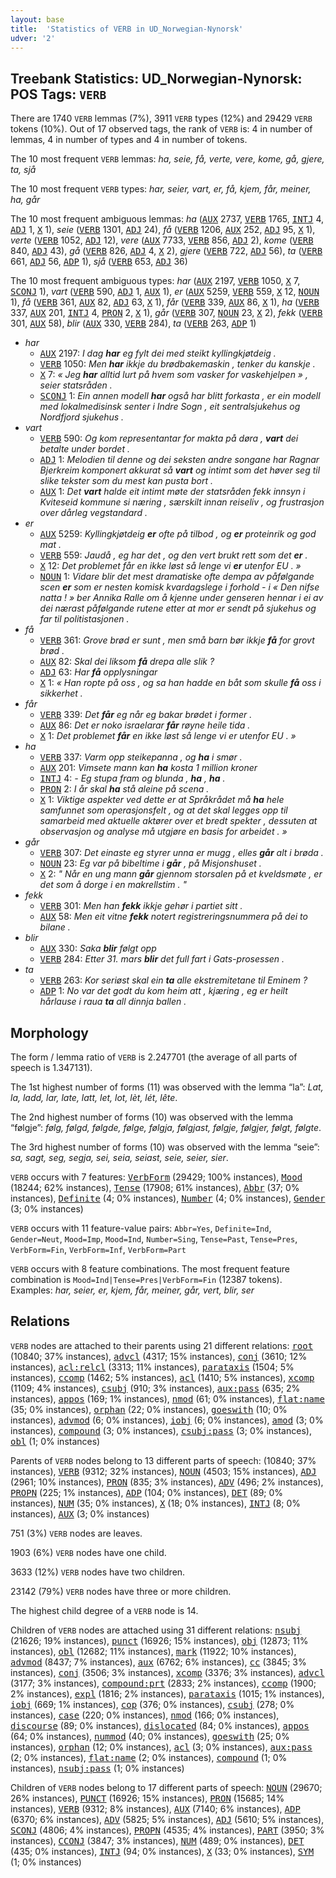 ```yaml
---
layout: base
title:  'Statistics of VERB in UD_Norwegian-Nynorsk'
udver: '2'
---
```


## Treebank Statistics: UD_Norwegian-Nynorsk: POS Tags: `VERB`

There are 1740 `VERB` lemmas (7%), 3911 `VERB` types (12%) and 29429 `VERB` tokens (10%).
Out of 17 observed tags, the rank of `VERB` is: 4 in number of lemmas, 4 in number of types and 4 in number of tokens.

The 10 most frequent `VERB` lemmas: <em>ha, seie, få, verte, vere, kome, gå, gjere, ta, sjå</em>

The 10 most frequent `VERB` types:  <em>har, seier, vart, er, få, kjem, får, meiner, ha, går</em>

The 10 most frequent ambiguous lemmas: <em>ha</em> (<tt><a href="no_nynorsk-pos-AUX.html">AUX</a></tt> 2737, <tt><a href="no_nynorsk-pos-VERB.html">VERB</a></tt> 1765, <tt><a href="no_nynorsk-pos-INTJ.html">INTJ</a></tt> 4, <tt><a href="no_nynorsk-pos-ADJ.html">ADJ</a></tt> 1, <tt><a href="no_nynorsk-pos-X.html">X</a></tt> 1), <em>seie</em> (<tt><a href="no_nynorsk-pos-VERB.html">VERB</a></tt> 1301, <tt><a href="no_nynorsk-pos-ADJ.html">ADJ</a></tt> 24), <em>få</em> (<tt><a href="no_nynorsk-pos-VERB.html">VERB</a></tt> 1206, <tt><a href="no_nynorsk-pos-AUX.html">AUX</a></tt> 252, <tt><a href="no_nynorsk-pos-ADJ.html">ADJ</a></tt> 95, <tt><a href="no_nynorsk-pos-X.html">X</a></tt> 1), <em>verte</em> (<tt><a href="no_nynorsk-pos-VERB.html">VERB</a></tt> 1052, <tt><a href="no_nynorsk-pos-ADJ.html">ADJ</a></tt> 12), <em>vere</em> (<tt><a href="no_nynorsk-pos-AUX.html">AUX</a></tt> 7733, <tt><a href="no_nynorsk-pos-VERB.html">VERB</a></tt> 856, <tt><a href="no_nynorsk-pos-ADJ.html">ADJ</a></tt> 2), <em>kome</em> (<tt><a href="no_nynorsk-pos-VERB.html">VERB</a></tt> 840, <tt><a href="no_nynorsk-pos-ADJ.html">ADJ</a></tt> 43), <em>gå</em> (<tt><a href="no_nynorsk-pos-VERB.html">VERB</a></tt> 826, <tt><a href="no_nynorsk-pos-ADJ.html">ADJ</a></tt> 4, <tt><a href="no_nynorsk-pos-X.html">X</a></tt> 2), <em>gjere</em> (<tt><a href="no_nynorsk-pos-VERB.html">VERB</a></tt> 722, <tt><a href="no_nynorsk-pos-ADJ.html">ADJ</a></tt> 56), <em>ta</em> (<tt><a href="no_nynorsk-pos-VERB.html">VERB</a></tt> 661, <tt><a href="no_nynorsk-pos-ADJ.html">ADJ</a></tt> 56, <tt><a href="no_nynorsk-pos-ADP.html">ADP</a></tt> 1), <em>sjå</em> (<tt><a href="no_nynorsk-pos-VERB.html">VERB</a></tt> 653, <tt><a href="no_nynorsk-pos-ADJ.html">ADJ</a></tt> 36)

The 10 most frequent ambiguous types:  <em>har</em> (<tt><a href="no_nynorsk-pos-AUX.html">AUX</a></tt> 2197, <tt><a href="no_nynorsk-pos-VERB.html">VERB</a></tt> 1050, <tt><a href="no_nynorsk-pos-X.html">X</a></tt> 7, <tt><a href="no_nynorsk-pos-SCONJ.html">SCONJ</a></tt> 1), <em>vart</em> (<tt><a href="no_nynorsk-pos-VERB.html">VERB</a></tt> 590, <tt><a href="no_nynorsk-pos-ADJ.html">ADJ</a></tt> 1, <tt><a href="no_nynorsk-pos-AUX.html">AUX</a></tt> 1), <em>er</em> (<tt><a href="no_nynorsk-pos-AUX.html">AUX</a></tt> 5259, <tt><a href="no_nynorsk-pos-VERB.html">VERB</a></tt> 559, <tt><a href="no_nynorsk-pos-X.html">X</a></tt> 12, <tt><a href="no_nynorsk-pos-NOUN.html">NOUN</a></tt> 1), <em>få</em> (<tt><a href="no_nynorsk-pos-VERB.html">VERB</a></tt> 361, <tt><a href="no_nynorsk-pos-AUX.html">AUX</a></tt> 82, <tt><a href="no_nynorsk-pos-ADJ.html">ADJ</a></tt> 63, <tt><a href="no_nynorsk-pos-X.html">X</a></tt> 1), <em>får</em> (<tt><a href="no_nynorsk-pos-VERB.html">VERB</a></tt> 339, <tt><a href="no_nynorsk-pos-AUX.html">AUX</a></tt> 86, <tt><a href="no_nynorsk-pos-X.html">X</a></tt> 1), <em>ha</em> (<tt><a href="no_nynorsk-pos-VERB.html">VERB</a></tt> 337, <tt><a href="no_nynorsk-pos-AUX.html">AUX</a></tt> 201, <tt><a href="no_nynorsk-pos-INTJ.html">INTJ</a></tt> 4, <tt><a href="no_nynorsk-pos-PRON.html">PRON</a></tt> 2, <tt><a href="no_nynorsk-pos-X.html">X</a></tt> 1), <em>går</em> (<tt><a href="no_nynorsk-pos-VERB.html">VERB</a></tt> 307, <tt><a href="no_nynorsk-pos-NOUN.html">NOUN</a></tt> 23, <tt><a href="no_nynorsk-pos-X.html">X</a></tt> 2), <em>fekk</em> (<tt><a href="no_nynorsk-pos-VERB.html">VERB</a></tt> 301, <tt><a href="no_nynorsk-pos-AUX.html">AUX</a></tt> 58), <em>blir</em> (<tt><a href="no_nynorsk-pos-AUX.html">AUX</a></tt> 330, <tt><a href="no_nynorsk-pos-VERB.html">VERB</a></tt> 284), <em>ta</em> (<tt><a href="no_nynorsk-pos-VERB.html">VERB</a></tt> 263, <tt><a href="no_nynorsk-pos-ADP.html">ADP</a></tt> 1)


* <em>har</em>
  * <tt><a href="no_nynorsk-pos-AUX.html">AUX</a></tt> 2197: <em>I dag <b>har</b> eg fylt dei med steikt kyllingkjøtdeig .</em>
  * <tt><a href="no_nynorsk-pos-VERB.html">VERB</a></tt> 1050: <em>Men <b>har</b> ikkje du brødbakemaskin , tenker du kanskje .</em>
  * <tt><a href="no_nynorsk-pos-X.html">X</a></tt> 7: <em>« Jeg <b>har</b> alltid lurt på hvem som vasker for vaskehjelpen » , seier statsråden .</em>
  * <tt><a href="no_nynorsk-pos-SCONJ.html">SCONJ</a></tt> 1: <em>Ein annen modell <b>har</b> også har blitt forkasta , er ein modell med lokalmedisinsk senter i Indre Sogn , eit sentralsjukehus og Nordfjord sjukehus .</em>
* <em>vart</em>
  * <tt><a href="no_nynorsk-pos-VERB.html">VERB</a></tt> 590: <em>Og kom representantar for makta på døra , <b>vart</b> dei betalte under bordet .</em>
  * <tt><a href="no_nynorsk-pos-ADJ.html">ADJ</a></tt> 1: <em>Melodien til denne og dei seksten andre songane har Ragnar Bjerkreim komponert akkurat så <b>vart</b> og intimt som det høver seg til slike tekster som du mest kan pusta bort .</em>
  * <tt><a href="no_nynorsk-pos-AUX.html">AUX</a></tt> 1: <em>Det <b>vart</b> halde eit intimt møte der statsråden fekk innsyn i Kviteseid kommune si næring , særskilt innan reiseliv , og frustrasjon over dårleg vegstandard .</em>
* <em>er</em>
  * <tt><a href="no_nynorsk-pos-AUX.html">AUX</a></tt> 5259: <em>Kyllingkjøtdeig <b>er</b> ofte på tilbod , og <b>er</b> proteinrik og god mat .</em>
  * <tt><a href="no_nynorsk-pos-VERB.html">VERB</a></tt> 559: <em>Jaudå , eg har det , og den vert brukt rett som det <b>er</b> .</em>
  * <tt><a href="no_nynorsk-pos-X.html">X</a></tt> 12: <em>Det problemet får en ikke løst så lenge vi <b>er</b> utenfor EU . »</em>
  * <tt><a href="no_nynorsk-pos-NOUN.html">NOUN</a></tt> 1: <em>Vidare blir det mest dramatiske ofte dempa av påfølgande scen <b>er</b> som er nesten komisk kvardagslege i forhold - i « Den nifse natta ! » ber Annika Ralle om å kjenne under genseren hennar i ei av dei nærast påfølgande rutene etter at mor er sendt på sjukehus og far til politistasjonen .</em>
* <em>få</em>
  * <tt><a href="no_nynorsk-pos-VERB.html">VERB</a></tt> 361: <em>Grove brød er sunt , men små barn bør ikkje <b>få</b> for grovt brød .</em>
  * <tt><a href="no_nynorsk-pos-AUX.html">AUX</a></tt> 82: <em>Skal dei liksom <b>få</b> drepa alle slik ?</em>
  * <tt><a href="no_nynorsk-pos-ADJ.html">ADJ</a></tt> 63: <em>Har <b>få</b> opplysningar</em>
  * <tt><a href="no_nynorsk-pos-X.html">X</a></tt> 1: <em>« Han ropte på oss , og sa han hadde en båt som skulle <b>få</b> oss i sikkerhet .</em>
* <em>får</em>
  * <tt><a href="no_nynorsk-pos-VERB.html">VERB</a></tt> 339: <em>Det <b>får</b> eg når eg bakar brødet i former .</em>
  * <tt><a href="no_nynorsk-pos-AUX.html">AUX</a></tt> 86: <em>Det er noko israelarar <b>får</b> røyne heile tida .</em>
  * <tt><a href="no_nynorsk-pos-X.html">X</a></tt> 1: <em>Det problemet <b>får</b> en ikke løst så lenge vi er utenfor EU . »</em>
* <em>ha</em>
  * <tt><a href="no_nynorsk-pos-VERB.html">VERB</a></tt> 337: <em>Varm opp steikepanna , og <b>ha</b> i smør .</em>
  * <tt><a href="no_nynorsk-pos-AUX.html">AUX</a></tt> 201: <em>Vimsete mann kan <b>ha</b> kosta 1 million kroner</em>
  * <tt><a href="no_nynorsk-pos-INTJ.html">INTJ</a></tt> 4: <em>- Eg stupa fram og blunda , <b>ha</b> , <b>ha</b> .</em>
  * <tt><a href="no_nynorsk-pos-PRON.html">PRON</a></tt> 2: <em>I år skal <b>ha</b> stå aleine på scena .</em>
  * <tt><a href="no_nynorsk-pos-X.html">X</a></tt> 1: <em>Viktige aspekter ved dette er at Språkrådet må <b>ha</b> hele samfunnet som operasjonsfelt , og at det skal legges opp til samarbeid med aktuelle aktører over et bredt spekter , dessuten at observasjon og analyse må utgjøre en basis for arbeidet . »</em>
* <em>går</em>
  * <tt><a href="no_nynorsk-pos-VERB.html">VERB</a></tt> 307: <em>Det einaste eg styrer unna er mugg , elles <b>går</b> alt i brøda .</em>
  * <tt><a href="no_nynorsk-pos-NOUN.html">NOUN</a></tt> 23: <em>Eg var på bibeltime i <b>går</b> , på Misjonshuset .</em>
  * <tt><a href="no_nynorsk-pos-X.html">X</a></tt> 2: <em>" Når en ung mann <b>går</b> gjennom storsalen på et kveldsmøte , er det som å dorge i en makrellstim . "</em>
* <em>fekk</em>
  * <tt><a href="no_nynorsk-pos-VERB.html">VERB</a></tt> 301: <em>Men han <b>fekk</b> ikkje gehør i partiet sitt .</em>
  * <tt><a href="no_nynorsk-pos-AUX.html">AUX</a></tt> 58: <em>Men eit vitne <b>fekk</b> notert registreringsnummera på dei to bilane .</em>
* <em>blir</em>
  * <tt><a href="no_nynorsk-pos-AUX.html">AUX</a></tt> 330: <em>Saka <b>blir</b> følgt opp</em>
  * <tt><a href="no_nynorsk-pos-VERB.html">VERB</a></tt> 284: <em>Etter 31. mars <b>blir</b> det full fart i Gats-prosessen .</em>
* <em>ta</em>
  * <tt><a href="no_nynorsk-pos-VERB.html">VERB</a></tt> 263: <em>Kor seriøst skal ein <b>ta</b> alle ekstremitetane til Eminem ?</em>
  * <tt><a href="no_nynorsk-pos-ADP.html">ADP</a></tt> 1: <em>No var det godt du kom heim att , kjæring , eg er heilt hårlause i raua <b>ta</b> all dinnja ballen .</em>

## Morphology

The form / lemma ratio of `VERB` is 2.247701 (the average of all parts of speech is 1.347131).

The 1st highest number of forms (11) was observed with the lemma “la”: <em>Lat, la, ladd, lar, late, latt, let, lot, lèt, lét, lête</em>.

The 2nd highest number of forms (10) was observed with the lemma “følgje”: <em>følg, følgd, følgde, følge, følgja, følgjast, følgje, følgjer, følgt, følgte</em>.

The 3rd highest number of forms (10) was observed with the lemma “seie”: <em>sa, sagt, seg, segja, sei, seia, seiast, seie, seier, sier</em>.

`VERB` occurs with 7 features: <tt><a href="no_nynorsk-feat-VerbForm.html">VerbForm</a></tt> (29429; 100% instances), <tt><a href="no_nynorsk-feat-Mood.html">Mood</a></tt> (18244; 62% instances), <tt><a href="no_nynorsk-feat-Tense.html">Tense</a></tt> (17908; 61% instances), <tt><a href="no_nynorsk-feat-Abbr.html">Abbr</a></tt> (37; 0% instances), <tt><a href="no_nynorsk-feat-Definite.html">Definite</a></tt> (4; 0% instances), <tt><a href="no_nynorsk-feat-Number.html">Number</a></tt> (4; 0% instances), <tt><a href="no_nynorsk-feat-Gender.html">Gender</a></tt> (3; 0% instances)

`VERB` occurs with 11 feature-value pairs: `Abbr=Yes`, `Definite=Ind`, `Gender=Neut`, `Mood=Imp`, `Mood=Ind`, `Number=Sing`, `Tense=Past`, `Tense=Pres`, `VerbForm=Fin`, `VerbForm=Inf`, `VerbForm=Part`

`VERB` occurs with 8 feature combinations.
The most frequent feature combination is `Mood=Ind|Tense=Pres|VerbForm=Fin` (12387 tokens).
Examples: <em>har, seier, er, kjem, får, meiner, går, vert, blir, ser</em>


## Relations

`VERB` nodes are attached to their parents using 21 different relations: <tt><a href="no_nynorsk-dep-root.html">root</a></tt> (10840; 37% instances), <tt><a href="no_nynorsk-dep-advcl.html">advcl</a></tt> (4317; 15% instances), <tt><a href="no_nynorsk-dep-conj.html">conj</a></tt> (3610; 12% instances), <tt><a href="no_nynorsk-dep-acl-relcl.html">acl:relcl</a></tt> (3313; 11% instances), <tt><a href="no_nynorsk-dep-parataxis.html">parataxis</a></tt> (1504; 5% instances), <tt><a href="no_nynorsk-dep-ccomp.html">ccomp</a></tt> (1462; 5% instances), <tt><a href="no_nynorsk-dep-acl.html">acl</a></tt> (1410; 5% instances), <tt><a href="no_nynorsk-dep-xcomp.html">xcomp</a></tt> (1109; 4% instances), <tt><a href="no_nynorsk-dep-csubj.html">csubj</a></tt> (910; 3% instances), <tt><a href="no_nynorsk-dep-aux-pass.html">aux:pass</a></tt> (635; 2% instances), <tt><a href="no_nynorsk-dep-appos.html">appos</a></tt> (169; 1% instances), <tt><a href="no_nynorsk-dep-nmod.html">nmod</a></tt> (61; 0% instances), <tt><a href="no_nynorsk-dep-flat-name.html">flat:name</a></tt> (35; 0% instances), <tt><a href="no_nynorsk-dep-orphan.html">orphan</a></tt> (22; 0% instances), <tt><a href="no_nynorsk-dep-goeswith.html">goeswith</a></tt> (10; 0% instances), <tt><a href="no_nynorsk-dep-advmod.html">advmod</a></tt> (6; 0% instances), <tt><a href="no_nynorsk-dep-iobj.html">iobj</a></tt> (6; 0% instances), <tt><a href="no_nynorsk-dep-amod.html">amod</a></tt> (3; 0% instances), <tt><a href="no_nynorsk-dep-compound.html">compound</a></tt> (3; 0% instances), <tt><a href="no_nynorsk-dep-csubj-pass.html">csubj:pass</a></tt> (3; 0% instances), <tt><a href="no_nynorsk-dep-obl.html">obl</a></tt> (1; 0% instances)

Parents of `VERB` nodes belong to 13 different parts of speech:  (10840; 37% instances), <tt><a href="no_nynorsk-pos-VERB.html">VERB</a></tt> (9312; 32% instances), <tt><a href="no_nynorsk-pos-NOUN.html">NOUN</a></tt> (4503; 15% instances), <tt><a href="no_nynorsk-pos-ADJ.html">ADJ</a></tt> (2961; 10% instances), <tt><a href="no_nynorsk-pos-PRON.html">PRON</a></tt> (835; 3% instances), <tt><a href="no_nynorsk-pos-ADV.html">ADV</a></tt> (496; 2% instances), <tt><a href="no_nynorsk-pos-PROPN.html">PROPN</a></tt> (225; 1% instances), <tt><a href="no_nynorsk-pos-ADP.html">ADP</a></tt> (104; 0% instances), <tt><a href="no_nynorsk-pos-DET.html">DET</a></tt> (89; 0% instances), <tt><a href="no_nynorsk-pos-NUM.html">NUM</a></tt> (35; 0% instances), <tt><a href="no_nynorsk-pos-X.html">X</a></tt> (18; 0% instances), <tt><a href="no_nynorsk-pos-INTJ.html">INTJ</a></tt> (8; 0% instances), <tt><a href="no_nynorsk-pos-AUX.html">AUX</a></tt> (3; 0% instances)

751 (3%) `VERB` nodes are leaves.

1903 (6%) `VERB` nodes have one child.

3633 (12%) `VERB` nodes have two children.

23142 (79%) `VERB` nodes have three or more children.

The highest child degree of a `VERB` node is 14.

Children of `VERB` nodes are attached using 31 different relations: <tt><a href="no_nynorsk-dep-nsubj.html">nsubj</a></tt> (21626; 19% instances), <tt><a href="no_nynorsk-dep-punct.html">punct</a></tt> (16926; 15% instances), <tt><a href="no_nynorsk-dep-obj.html">obj</a></tt> (12873; 11% instances), <tt><a href="no_nynorsk-dep-obl.html">obl</a></tt> (12682; 11% instances), <tt><a href="no_nynorsk-dep-mark.html">mark</a></tt> (11922; 10% instances), <tt><a href="no_nynorsk-dep-advmod.html">advmod</a></tt> (8437; 7% instances), <tt><a href="no_nynorsk-dep-aux.html">aux</a></tt> (6762; 6% instances), <tt><a href="no_nynorsk-dep-cc.html">cc</a></tt> (3845; 3% instances), <tt><a href="no_nynorsk-dep-conj.html">conj</a></tt> (3506; 3% instances), <tt><a href="no_nynorsk-dep-xcomp.html">xcomp</a></tt> (3376; 3% instances), <tt><a href="no_nynorsk-dep-advcl.html">advcl</a></tt> (3177; 3% instances), <tt><a href="no_nynorsk-dep-compound-prt.html">compound:prt</a></tt> (2833; 2% instances), <tt><a href="no_nynorsk-dep-ccomp.html">ccomp</a></tt> (1900; 2% instances), <tt><a href="no_nynorsk-dep-expl.html">expl</a></tt> (1816; 2% instances), <tt><a href="no_nynorsk-dep-parataxis.html">parataxis</a></tt> (1015; 1% instances), <tt><a href="no_nynorsk-dep-iobj.html">iobj</a></tt> (669; 1% instances), <tt><a href="no_nynorsk-dep-cop.html">cop</a></tt> (376; 0% instances), <tt><a href="no_nynorsk-dep-csubj.html">csubj</a></tt> (278; 0% instances), <tt><a href="no_nynorsk-dep-case.html">case</a></tt> (220; 0% instances), <tt><a href="no_nynorsk-dep-nmod.html">nmod</a></tt> (166; 0% instances), <tt><a href="no_nynorsk-dep-discourse.html">discourse</a></tt> (89; 0% instances), <tt><a href="no_nynorsk-dep-dislocated.html">dislocated</a></tt> (84; 0% instances), <tt><a href="no_nynorsk-dep-appos.html">appos</a></tt> (64; 0% instances), <tt><a href="no_nynorsk-dep-nummod.html">nummod</a></tt> (40; 0% instances), <tt><a href="no_nynorsk-dep-goeswith.html">goeswith</a></tt> (25; 0% instances), <tt><a href="no_nynorsk-dep-orphan.html">orphan</a></tt> (12; 0% instances), <tt><a href="no_nynorsk-dep-acl.html">acl</a></tt> (3; 0% instances), <tt><a href="no_nynorsk-dep-aux-pass.html">aux:pass</a></tt> (2; 0% instances), <tt><a href="no_nynorsk-dep-flat-name.html">flat:name</a></tt> (2; 0% instances), <tt><a href="no_nynorsk-dep-compound.html">compound</a></tt> (1; 0% instances), <tt><a href="no_nynorsk-dep-nsubj-pass.html">nsubj:pass</a></tt> (1; 0% instances)

Children of `VERB` nodes belong to 17 different parts of speech: <tt><a href="no_nynorsk-pos-NOUN.html">NOUN</a></tt> (29670; 26% instances), <tt><a href="no_nynorsk-pos-PUNCT.html">PUNCT</a></tt> (16926; 15% instances), <tt><a href="no_nynorsk-pos-PRON.html">PRON</a></tt> (15685; 14% instances), <tt><a href="no_nynorsk-pos-VERB.html">VERB</a></tt> (9312; 8% instances), <tt><a href="no_nynorsk-pos-AUX.html">AUX</a></tt> (7140; 6% instances), <tt><a href="no_nynorsk-pos-ADP.html">ADP</a></tt> (6370; 6% instances), <tt><a href="no_nynorsk-pos-ADV.html">ADV</a></tt> (5825; 5% instances), <tt><a href="no_nynorsk-pos-ADJ.html">ADJ</a></tt> (5610; 5% instances), <tt><a href="no_nynorsk-pos-SCONJ.html">SCONJ</a></tt> (4806; 4% instances), <tt><a href="no_nynorsk-pos-PROPN.html">PROPN</a></tt> (4535; 4% instances), <tt><a href="no_nynorsk-pos-PART.html">PART</a></tt> (3950; 3% instances), <tt><a href="no_nynorsk-pos-CCONJ.html">CCONJ</a></tt> (3847; 3% instances), <tt><a href="no_nynorsk-pos-NUM.html">NUM</a></tt> (489; 0% instances), <tt><a href="no_nynorsk-pos-DET.html">DET</a></tt> (435; 0% instances), <tt><a href="no_nynorsk-pos-INTJ.html">INTJ</a></tt> (94; 0% instances), <tt><a href="no_nynorsk-pos-X.html">X</a></tt> (33; 0% instances), <tt><a href="no_nynorsk-pos-SYM.html">SYM</a></tt> (1; 0% instances)

